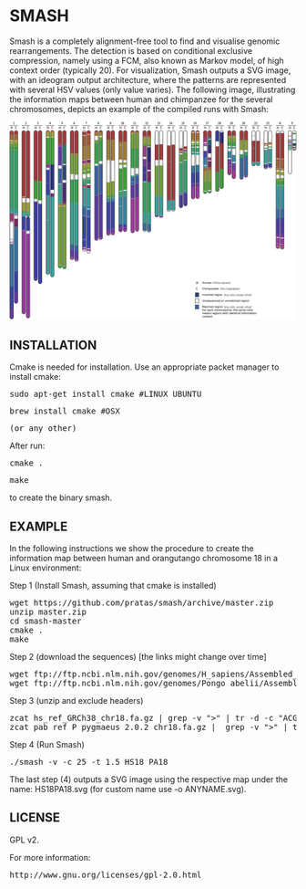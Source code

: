 # SMASH #

Smash is a completely alignment-free tool to find and visualise genomic rearrangements. The detection is based on conditional exclusive compression, namely using a FCM, also known as Markov model, of high context order (typically 20). For visualization, Smash outputs a SVG image, with an ideogram output architecture, where the patterns are represented with several HSV values (only value varies). The following image, illustrating the information maps between human and chimpanzee for the several chromosomes, depicts an example of the compiled runs with Smash: 

![ScreenShot](/HC.png)

## INSTALLATION ##
Cmake is needed for installation. Use an appropriate packet manager to install cmake:
<pre>sudo apt-get install cmake #LINUX UBUNTU</pre>
<pre>brew install cmake #OSX</pre>
<pre>(or any other)</pre>

After run:
<pre>cmake .</pre>
<pre>make</pre>
to create the binary smash.

## EXAMPLE
In the following instructions we show the procedure to create the information map between human and orangutango chromosome 18 in a Linux environment:

Step 1 (Install Smash, assuming that cmake is installed)
<pre>
wget https://github.com/pratas/smash/archive/master.zip
unzip master.zip
cd smash-master
cmake .
make
</pre>

Step 2 (download the sequences) [the links might change over time]
<pre>wget ftp://ftp.ncbi.nlm.nih.gov/genomes/H_sapiens/Assembled_chromosomes/seq/hs_ref_GRCh38_chr18.fa.gz
wget ftp://ftp.ncbi.nlm.nih.gov/genomes/Pongo_abelii/Assembled_chromosomes/seq/pab_ref_P_pygmaeus_2.0.2_chr18.fa.gz
</pre>

Step 3 (unzip and exclude headers)
<pre>zcat hs_ref_GRCh38_chr18.fa.gz | grep -v ">" | tr -d -c "ACGTN" > HS18
zcat pab_ref_P_pygmaeus_2.0.2_chr18.fa.gz |  grep -v ">" | tr -d -c "ACGTN" > PA18</pre>

Step 4 (Run Smash)
<pre>
./smash -v -c 25 -t 1.5 HS18 PA18
</pre>

The last step (4) outputs a SVG image using the respective map under the name: HS18PA18.svg (for custom name use -o ANYNAME.svg).

## LICENSE ##

GPL v2. 

For more information:
<pre>http://www.gnu.org/licenses/gpl-2.0.html</pre>

